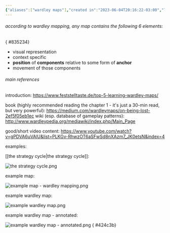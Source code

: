 ```yaml
---
{"aliases":["wardley maps"],"created in":"2023-06-04T20:16:22-03:00","last tended to":"2024-09-26T15:56:11-03:00","tags":["knowledgemanagement","🌿","mapping","strategy","framework"],"relevancescore":88,"dg-publish":true,"notestage":["🌿"],"created":"2023-06-04T20:16:22.963-03:00","updated":"2024-12-23T15:03:43.859-03:00","permalink":"/models-and-frameworks/design/wardley-mapping/","dgPassFrontmatter":true}
---
```


###### according to wardley mapping, any map contains the following 6 elements:
{ #835234}


- visual representation
- context specific
- **position** of **components** relative to some form of **anchor**
- movement of those components

###### main references

introduction:
https://www.feststelltaste.de/top-5-learning-wardley-maps/

book (highly recommended reading the chapter 1 - it's just a 30-min read, but very powerful): https://medium.com/wardleymaps/on-being-lost-2ef5f05eb1ec
wiki (esp. database of gameplay patterns): http://www.wardleypedia.org/mediawiki/index.php/Main_Page

good/short video content:
https://www.youtube.com/watch?v=gPDVA6uVAlU&list=PLKGv-RhwzOT6aSFwSd8nXAzm7_JK0etsN&index=4


examples:

[[the strategy cycle\|the strategy cycle]]:

![the strategy cycle.png](/img/user/images/models%20&%20frameworks/the%20strategy%20cycle.png)

example map:

![example map - wardley mapping.png](/img/user/images/maps/example%20map%20-%20wardley%20mapping.png)

example wardley map:

![example wardley map.png](/img/user/images/maps/example%20wardley%20map.png)

example wardley map - annotated:

![example wardley map - annotated.png](/img/user/images/maps/example%20wardley%20map%20-%20annotated.png)
{ #424c3b}

